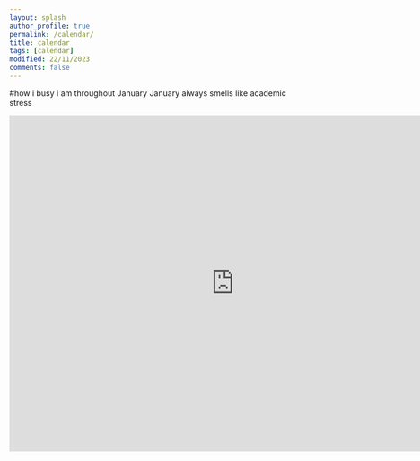 ```yaml
---
layout: splash
author_profile: true
permalink: /calendar/
title: calendar
tags: [calendar]
modified: 22/11/2023
comments: false
---
```

#how i busy i am throughout January
January always smells like academic stress

<iframe src="https://calendar.google.com/calendar/embed?src=arie.damir%40gmail.com&ctz=Asia%2FTehran" style="border: 0" width="800" height="600" frameborder="0" scrolling="no"></iframe>